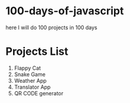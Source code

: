 # 100-days-of-javascript
here I will do 100 projects in 100 days

# Projects List

  1. Flappy Cat
  2. Snake Game
  3. Weather App
  4. Translator App
  5. QR CODE generator
